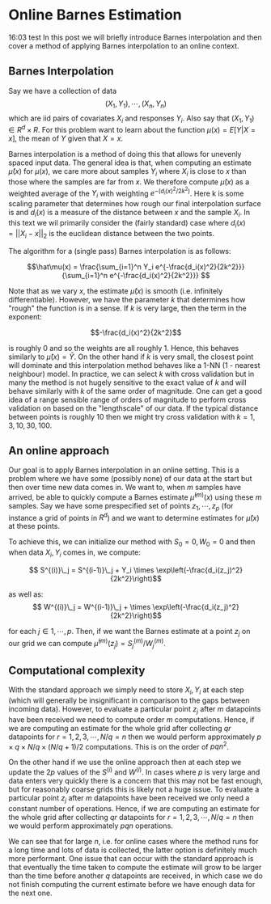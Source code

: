 # Online Barnes Estimation
16:03 test In this post we will briefly introduce Barnes interpolation and then cover a method of applying Barnes interpolation to an online context.

## Barnes Interpolation
Say we have a collection of data $$(X_1, Y_1), \cdots, (X_n,Y_n)$$ which are iid pairs of covariates $X_i$ and responses $Y_i$. Also say that $(X_1, Y_1) \in R^d \times R$. For this problem want to learn about the function $\mu(x) = E[Y | X = x]$, the mean of $Y$ given that $X = x$. 

Barnes interpolation is a method of doing this that allows for unevenly spaced input data. The general idea is that, when computing an estimate $\hat \mu (x)$ for $\mu(x)$, we care more about samples $Y_i$ where $X_i$ is close to $x$ than those where the samples are far from $x$. We therefore compute $\hat\mu(x)$ as a weighted average of the $Y_i$ with weighting $e^{-(d_i(x)^2/2k^2)}$. Here k is some scaling parameter that determines how rough our final interpolation surface is and $d_i(x)$ is a measure of the distance between $x$ and the sample $X_i$. In this text we wil primarily consider the (fairly standard) case where $d_i(x) = ||X_i - x||_2$ is the euclidean distance between the two points. 

The algorithm for a (single pass) Barnes interpolation is as follows:

$$\hat\mu(x) = \frac{\sum_{i=1}^n Y_i e^{-\frac{d_i(x)^2}{2k^2}}}{\sum_{i=1}^n e^{-\frac{d_i(x)^2}{2k^2}}} $$

Note that as we vary $x$, the estimate $\hat\mu(x)$ is smooth (i.e. infinitely differentiable). However, we have the parameter $k$ that determines how "rough" the function is in a sense. If $k$ is very large, then the term in the exponent: 

$$-\frac{d_i(x)^2}{2k^2}$$

is roughly $0$ and so the weights are all roughly 1. Hence, this behaves similarly to $\hat\mu(x) = \bar Y$. On the other hand if $k$ is very small, the closest point will dominate and this interpolation method behaves like a 1-NN (1 - nearest neighbour) model. In practice, we can select $k$ with cross validation but in many the method is not hugely sensitive to the exact value of $k$ and will behave similarly with $k$ of the same order of magnitude. One can get a good idea of a range sensible range of orders of magnitude to perform cross validation on based on the "lengthscale" of our data. If the typical distance between points is roughly $10$ then we might try cross validation with $k = 1,3,10,30,100$.

## An online approach
Our goal is to apply Barnes interpolation in an online setting. This is a problem where we have some (possibly none) of our data at the start but then over time new data comes in. We want to, when $m$ samples have arrived, be able to quickly compute a Barnes estimate $\hat\mu^{(m)}(x)$ using these $m$ samples. Say we have some prespecified set of points $z_1, \cdots, z_p$ (for instance a grid of points in $R^d$) and we want to determine estimates for $\hat\mu(x)$ at these points. 

To achieve this, we can initialize our method with $S_0 = 0, W_0 = 0$ and then when data $X_i, Y_i$ comes in, we compute:

$$ S^{(i)}\_j = S^{(i-1)}\_j + Y_i \times \exp\left(-\frac{d_i(z_j)^2}{2k^2}\right)$$

as well as:
$$ W^{(i)}\_j = W^{(i-1)}\_j + \times \exp\left(-\frac{d_i(z_j)^2}{2k^2}\right)$$

for each $j \in 1, \cdots, p$. Then, if we want the Barnes estimate at a point $z_j$ on our grid we can compute $\hat \mu^{(m)}(z_j) = S^{(m)}_j / W^{(m)}_j$.

## Computational complexity
With the standard approach we simply need to store $X_i, Y_i$ at each step (which will generally be insignificant in comparison to the gaps between incoming data). However, to evaluate a particular point $z_j$ after $m$ datapoints have been received we need to compute order $m$ computations. Hence, if we are computing an estimate for the whole grid after collecting $qr$ datapoints for $r=1,2,3,\cdots, N/q = n$ then we would perform approximately $p \times q \times N/q \times (N/q+1)/2$ computations. This is on the order of $pqn^2$. 

On the other hand if we use the online approach then at each step we update the $2p$ values of the $S^{(i)}$ and $W^{(i)}$. In cases where $p$ is very large and data enters very quickly there is a concern that this may not be fast enough, but for reasonably coarse grids this is likely not a huge issue. To evaluate a particular point $z_j$ after $m$ datapoints have been received we only need a constant number of operations. Hence, if we are computing an estimate for the whole grid after collecting $qr$ datapoints for $r=1,2,3,\cdots, N/q = n$ then we would perform approximately $pqn$ operations. 

We can see that for large $n$, i.e. for online cases where the method runs for a long time and lots of data is collected, the latter option is definitely much more performant. One issue that can occur with the standard approach is that eventually the time taken to compute the estimate will grow to be larger than the time before another $q$ datapoints are received, in which case we do not finish computing the current estimate before we have enough data for the next one. 
